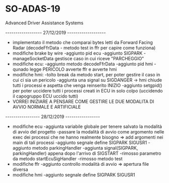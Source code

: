 # SO-ADAS-19
Advanced Driver Assistance Systems

------------------ 27/12/2019 -------------------
- implementato il metodo che comparai  bytes letti da Forward Facing Radar (decodeFfrData - metodo test in ffr per capire come funziona)
- modifiche brake by wire
	-aggiunto pid ecu
	-aggiunto SIGPARK
	-manageSocketData gestisce caso in cui riceve "PARCHEGGIO"
- modifiche ecu:
	-aggiunto metodo decodeFfrData
	-aggiunto pid hmi
	-qunado legge PERICOLO avverte ffr e avverte hmi
- modifiche hmi:
	-tolto break da metodo start, per poter gestire il caso in cui ci sia un pericolo
	-aggiunta una signal su SIGDANGER -> hmi chiude tutti i processi e aspetta che venga reinserito INIZIO
	-aggiunto setgpid() per poter uccidere tutti i processi creati in ECU in solo colpo (uccidendo il capogruppo ECU uccido tutti)
- VORREI INIZIARE A PENSARE COME GESTIRE LE DUE MODALITA DI AVVIO NORMALE E ARTIFICIALE


----------------- 28/12/2019 -----------------
- modifiche ecu
	-aggiunta variabile globale per tenere salvato la modalità di avvio del progetto
	-passare la modalità di avvio come argomento nelle exec dei processi che ne hanno realmente bisogno => add argomenti nei main di tali processi
	-aggiunto segnale define SIGPARK SIGUSR1
	-aggiunto metodo parkingHandler
	-aggiunta signal(SIGPARK, parkingHandler) appena dopo l'arrivo di SIGSTART
	-rimosso parametro da metodo startEcuSigHandler
	-rimosso metodo test
- modifiche ffr
	-aggiunto controllo modalità di avvio => apertura file diversa
- modifiche hmi
	-aggiunto segnale define SIGPARK SIGUSR1
